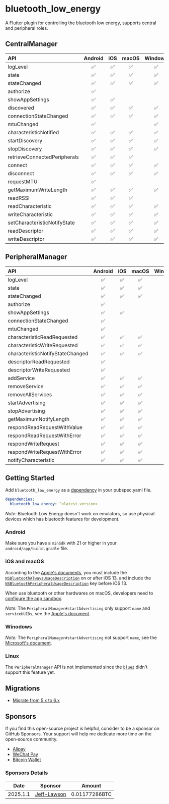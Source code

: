 # bluetooth_low_energy

A Flutter plugin for controlling the bluetooth low energy, supports central and peripheral roles.

## CentralManager

|API|Android|iOS|macOS|Windows|Linux|
|:-|:-:|:-:|:-:|:-:|:-:|
|logLevel|✅|✅|✅|✅|✅|
|state|✅|✅|✅|✅|✅|
|stateChanged|✅|✅|✅|✅|✅|
|authorize|✅|||||
|showAppSettings|✅|✅||||
|discovered|✅|✅|✅|✅|✅|
|connectionStateChanged|✅|✅|✅|✅|✅|
|mtuChanged|✅|||✅||
|characteristicNotified|✅|✅|✅|✅|✅|
|startDiscovery|✅|✅|✅|✅|✅|
|stopDiscovery|✅|✅|✅|✅|✅|
|retrieveConnectedPeripherals|✅|✅|✅||✅|
|connect|✅|✅|✅|✅|✅|
|disconnect|✅|✅|✅|✅|✅|
|requestMTU|✅|||||
|getMaximumWriteLength|✅|✅|✅|✅|✅|
|readRSSI|✅|✅|✅||✅|
|readCharacteristic|✅|✅|✅|✅|✅|
|writeCharacteristic|✅|✅|✅|✅|✅|
|setCharacteristicNotifyState|✅|✅|✅|✅|✅|
|readDescriptor|✅|✅|✅|✅|✅|
|writeDescriptor|✅|✅|✅|✅|✅|

## PeripheralManager

|API|Android|iOS|macOS|Windows|Linux|
|:-|:-:|:-:|:-:|:-:|:-:|
|logLevel|✅|✅|✅|✅||
|state|✅|✅|✅|✅||
|stateChanged|✅|✅|✅|✅||
|authorize|✅|||||
|showAppSettings|✅|✅||||
|connectionStateChanged|✅|||||
|mtuChanged|✅|||✅||
|characteristicReadRequested|✅|✅|✅|✅||
|characteristicWriteRequested|✅|✅|✅|✅||
|characteristicNotifyStateChanged|✅|✅|✅|✅||
|descriptorReadRequested|✅|||✅||
|descriptorWriteRequested|✅|||✅||
|addService|✅|✅|✅|✅||
|removeService|✅|✅|✅|✅||
|removeAllServices|✅|✅|✅|✅||
|startAdvertising|✅|✅|✅|✅||
|stopAdvertising|✅|✅|✅|✅||
|getMaximumNotifyLength|✅|✅|✅|✅||
|respondReadRequestWithValue|✅|✅|✅|✅||
|respondReadRequestWithError|✅|✅|✅|✅||
|respondWriteRequest|✅|✅|✅|✅||
|respondWriteRequestWithError|✅|✅|✅|✅||
|notifyCharacteristic|✅|✅|✅|✅||

## Getting Started

Add `bluetooth_low_energy` as a [dependency][1] in your pubspec.yaml file.

``` YAML
dependencies:
  bluetooth_low_energy: ^<latest-version>
```

*Note:* Bluetooth Low Energy doesn't work on emulators, so use physical devices which has bluetooth features for development.

### Android

Make sure you have a `minSdk` with 21 or higher in your `android/app/build.gradle` file.

### iOS and macOS

According to the [Apple's documents][2], you must include the [`NSBluetoothAlwaysUsageDescription`][3] on or after iOS 13, and include the [`NSBluetoothPeripheralUsageDescription`][4] key before iOS 13.

When use bluetooth or other hardwares on macOS, developers need to [configure the app sandbox][5].

*Note:* The `PeripheralManager#startAdvertising` only support `name` and `serviceUUIDs`, see the [Apple's document][6].

### Winodows

*Note:* The `PeripheralManager#startAdvertising` not support `name`, see the [Microsoft's document][7].

### Linux

The `PeripheralManager` API is not implemented since the [`bluez`][8] didn't support this feature yet.

## Migrations

* [Migrate from 5.x to 6.x][9]

## Sponsors

If you find this open-source project is helpful, consider to be a sponsor on GitHub Sponsors. Your support will help me dedicate more time on the open-source community.

* [Alipay](https://sponsors.hebei.dev/#/alipay)
* [WeChat Pay](https://sponsors.hebei.dev/#/wechat-pay)
* [Bitcoin Wallet](https://sponsors.hebei.dev/#/bitcoin-wallet)

### Sponsors Details

|Date|Sponsor|Amount|
|:---:|:---:|:---:|
|2025.1.1|[Jeff-Lawson][10]|0.01177286BTC|

[1]: https://docs.flutter.dev/packages-and-plugins/using-packages
[2]: https://developer.apple.com/documentation/corebluetooth
[3]: https://developer.apple.com/documentation/bundleresources/information_property_list/nsbluetoothalwaysusagedescription
[4]: https://developer.apple.com/documentation/bundleresources/information_property_list/nsbluetoothperipheralusagedescription
[5]: https://developer.apple.com/documentation/xcode/configuring-the-macos-app-sandbox#Enable-access-to-restricted-resources
[6]: https://developer.apple.com/documentation/corebluetooth/cbperipheralmanager/1393252-startadvertising
[7]: https://learn.microsoft.com/en-us/uwp/api/windows.devices.bluetooth.advertisement.bluetoothleadvertisementpublisher.advertisement?view=winrt-22621
[8]: https://github.com/canonical/bluez.dart
[9]: doc/migrations/migration-v6.md

[10]: https://github.com/Jeff-Lawson